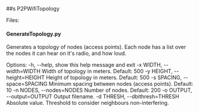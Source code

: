 ##s P2PWifiTopology

Files:
#### GenerateTopology.py
Generates a topology of nodes (access points). Each node has a list over the nodes it can hear on it's radio, and how loud.

Options:
-h, --help,  show this help message and exit
-x WIDTH, --width=WIDTH Width of topology in meters. Default: 500
-y HEIGHT, --height=HEIGHT Height of topology in meters. Default: 500
-s SPACING, --space=SPACING Minimum spacing between nodes (access points). Default: 10
-n NODES, --nodes=NODES Number of nodes. Default: 200 -o OUTPUT, --output=OUTPUT Output filename.
-d THRESH, --dbithresh=THRESH Absolute value. Threshold to consider neighbours non-interfering.




